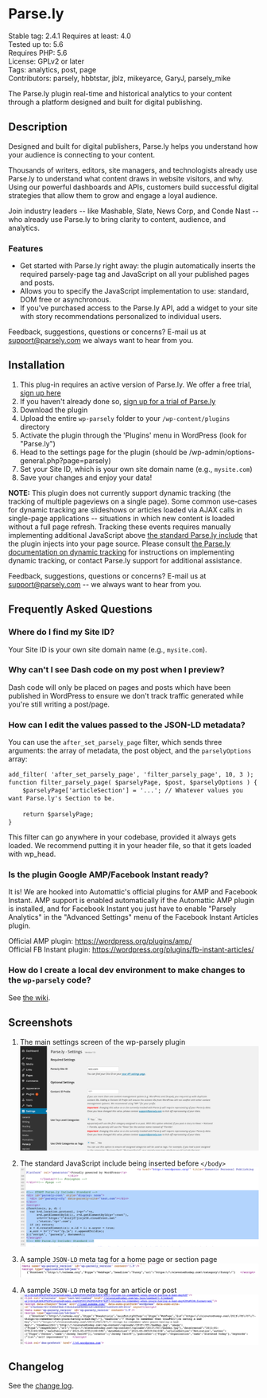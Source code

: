 # Parse.ly

Stable tag: 2.4.1
Requires at least: 4.0  
Tested up to: 5.6  
Requires PHP: 5.6  
License: GPLv2 or later  
Tags: analytics, post, page  
Contributors: parsely, hbbtstar, jblz, mikeyarce, GaryJ, parsely_mike

The Parse.ly plugin real-time and historical analytics to your content through a platform designed and built for digital publishing.

## Description

Designed and built for digital publishers, Parse.ly helps you understand how your audience is connecting to your content.

Thousands of writers, editors, site managers, and technologists already use Parse.ly to understand what content draws in website visitors, and why. Using our powerful dashboards and APIs, customers build successful digital strategies that allow them to grow and engage a loyal audience.

Join industry leaders -- like Mashable, Slate, News Corp, and Conde Nast -- who already use Parse.ly to bring clarity to content, audience, and analytics.

### Features

- Get started with Parse.ly right away: the plugin automatically inserts the required parsely-page tag and JavaScript on all your published pages and posts.
- Allows you to specify the JavaScript implementation to use: standard, DOM free or asynchronous.
- If you've purchased access to the Parse.ly API, add a widget to your site with story recommendations personalized to individual users.

Feedback, suggestions, questions or concerns? E-mail us at [support@parsely.com](mailto:support@parsely.com) we always want to hear from you.

## Installation

1. This plug-in requires an active version of Parse.ly. We offer a free trial, [sign up here](http://www.parsely.com/trial/?utm_medium=referral&utm_source=wordpress.org&utm_content=wp-parsely)
1. If you haven't already done so, [sign up for a trial of Parse.ly](http://www.parsely.com/trial/?utm_medium=referral&utm_source=wordpress.org&utm_content=wp-parsely)
1. Download the plugin
1. Upload the entire `wp-parsely` folder to your `/wp-content/plugins` directory
1. Activate the plugin through the 'Plugins' menu in WordPress (look for "Parse.ly")
1. Head to the settings page for the plugin (should be /wp-admin/options-general.php?page=parsely)
1. Set your Site ID, which is your own site domain name (e.g., `mysite.com`)
1. Save your changes and enjoy your data!

**NOTE:** This plugin does not currently support dynamic tracking (the tracking of multiple pageviews on a single page). Some common use-cases for dynamic tracking are slideshows or articles loaded via AJAX calls in single-page applications -- situations in which new content is loaded without a full page refresh. Tracking these events requires manually implementing additional JavaScript above [the standard Parse.ly include](http://www.parsely.com/help/integration/basic/) that the plugin injects into your page source. Please consult [the Parse.ly documentation on dynamic tracking](https://www.parsely.com/help/integration/dynamic/) for instructions on implementing dynamic tracking, or contact Parse.ly support for additional assistance.

Feedback, suggestions, questions or concerns? E-mail us at [support@parsely.com](mailto:support@parsely.com) -- we always want to hear from you.

## Frequently Asked Questions

### Where do I find my Site ID?

Your Site ID is your own site domain name (e.g., `mysite.com`).

### Why can't I see Dash code on my post when I preview?

Dash code will only be placed on pages and posts which have been published in WordPress to ensure we don't track traffic generated while you're still writing a post/page.

### How can I edit the values passed to the JSON-LD metadata?

You can use the `after_set_parsely_page` filter, which sends three arguments: the array of metadata, the post object, and the `parselyOptions` array:

    add_filter( 'after_set_parsely_page', 'filter_parsely_page', 10, 3 );
    function filter_parsely_page( $parselyPage, $post, $parselyOptions ) {
        $parselyPage['articleSection'] = '...'; // Whatever values you want Parse.ly's Section to be.
				
        return $parselyPage;
    }

This filter can go anywhere in your codebase, provided it always gets loaded. We recommend putting it in your header file, so that it gets loaded with wp_head.

### Is the plugin Google AMP/Facebook Instant ready?

It is! We are hooked into Automattic's official plugins for AMP and Facebook Instant. AMP support is enabled automatically if the Automattic AMP plugin is installed, and for Facebook Instant you just have to enable "Parsely Analytics" in the "Advanced Settings" menu of the Facebook Instant Articles plugin.

Official AMP plugin: https://wordpress.org/plugins/amp/  
Official FB Instant plugin: https://wordpress.org/plugins/fb-instant-articles/

### How do I create a local dev environment to make changes to the `wp-parsely` code?

See [the wiki](https://github.com/Parsely/wp-parsely/wiki/Setting-up-a-WP-plugin-development-environment).

## Screenshots

1. The main settings screen of the wp-parsely plugin  
![The main settings screen of the wp-parsely plugin](.wordpress-org/screenshot-1.png)

2. The standard JavaScript include being inserted before `</body>`
![2. The standard JavaScript include being inserted before body tag](.wordpress-org/screenshot-2.png)

3. A sample `JSON-LD` meta tag for a home page or section page
![3. A sample `JSON-LD` meta tag for a home page or section page](.wordpress-org/screenshot-3.png)

4. A sample `JSON-LD` meta tag for an article or post
![4. A sample `JSON-LD` meta tag for an article or post](.wordpress-org/screenshot-4.png)

## Changelog

See the [change log](https://github.com/parsely/wp-parsely/blob/master/CHANGELOG.md).
